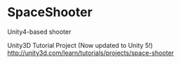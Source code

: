 # SpaceShooter
Unity4-based shooter

Unity3D Tutorial Project (Now updated to Unity 5!)
http://unity3d.com/learn/tutorials/projects/space-shooter




